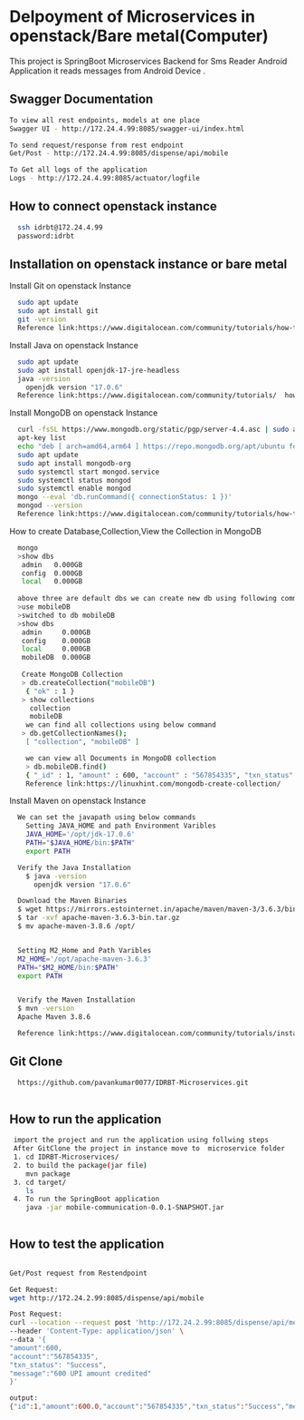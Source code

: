 



# Delpoyment of Microservices in openstack/Bare metal(Computer)

This project is SpringBoot Microservices Backend for Sms Reader Android Application it reads messages from Android Device .
## Swagger Documentation
```bash
To view all rest endpoints, models at one place
Swagger UI - http://172.24.4.99:8085/swagger-ui/index.html

To send request/response from rest endpoint
Get/Post - http://172.24.4.99:8085/dispense/api/mobile

To Get all logs of the application
Logs - http://172.24.4.99:8085/actuator/logfile
```
## How to connect openstack instance
```bash
  ssh idrbt@172.24.4.99
  password:idrbt
```


## Installation  on openstack instance or bare metal

Install Git on openstack Instance

```bash
  sudo apt update
  sudo apt install git
  git -version
  Reference link:https://www.digitalocean.com/community/tutorials/how-to-install-java-with-apt-on-ubuntu-22-04
```

Install Java on openstack Instance

```bash
  sudo apt update
  sudo apt install openjdk-17-jre-headless
  java -version
    openjdk version "17.0.6" 
  Reference link:https://www.digitalocean.com/community/tutorials/  how-to-install-java-with-apt-on-ubuntu-22-04
```
Install MongoDB on openstack Instance

```bash
  curl -fsSL https://www.mongodb.org/static/pgp/server-4.4.asc | sudo apt-key add -
  apt-key list
  echo "deb [ arch=amd64,arm64 ] https://repo.mongodb.org/apt/ubuntu focal/mongodb-org/4.4 multiverse" | sudo tee /etc/apt/sources.list.d/mongodb-org-4.4.list
  sudo apt update
  sudo apt install mongodb-org
  sudo systemctl start mongod.service
  sudo systemctl status mongod
  sudo systemctl enable mongod
  mongo --eval 'db.runCommand({ connectionStatus: 1 })'
  mongod --version
  Reference link:https://www.digitalocean.com/community/tutorials/how-to-install-mongodb-on-ubuntu-20-04
```
How to create Database,Collection,View the Collection in MongoDB

```bash
  mongo
  >show dbs
   admin   0.000GB
   config  0.000GB
   local   0.000GB
   
  above three are default dbs we can create new db using following command
  >use mobileDB
  >switched to db mobileDB
  >show dbs
   admin     0.000GB
   config    0.000GB
   local     0.000GB
   mobileDB  0.000GB
   
   Create MongoDB Collection
   > db.createCollection("mobileDB")
    { "ok" : 1 }
   > show collections
     collection
     mobileDB
    we can find all collections using below command
   > db.getCollectionNames();
    [ "collection", "mobileDB" ]

    we can view all Documents in MongoDB collection
    > db.mobileDB.find()
    { "_id" : 1, "amount" : 600, "account" : "567854335", "txn_status" :      "Success", "message" : "600 UPI amount credited", "_class" : "com.idrbt.lab.dto.Mobile" }
    Reference link:https://linuxhint.com/mongodb-create-collection/

```

Install Maven on openstack Instance

```bash
  We can set the javapath using below commands
    Setting JAVA_HOME and path Environment Varibles
    JAVA_HOME='/opt/jdk-17.0.6'
    PATH="$JAVA_HOME/bin:$PATH"
    export PATH

  Verify the Java Installation
    $ java -version
      openjdk version "17.0.6" 

  Download the Maven Binaries
  $ wget https://mirrors.estointernet.in/apache/maven/maven-3/3.6.3/binaries/apache-maven-3.8.6-bin.tar.gz
  $ tar -xvf apache-maven-3.6.3-bin.tar.gz
  $ mv apache-maven-3.8.6 /opt/ 


  Setting M2_Home and Path Varibles
  M2_HOME='/opt/apache-maven-3.6.3'
  PATH="$M2_HOME/bin:$PATH"
  export PATH


  Verify the Maven Installation
  $ mvn -version
  Apache Maven 3.8.6

  Reference link:https://www.digitalocean.com/community/tutorials/install-maven-linux-ubuntu#step-2-setting-java-_home-and-path-environment-variables
```

## Git Clone
```bash
  https://github.com/pavankumar0077/IDRBT-Microservices.git
  
```
## How to run the application
```bash
 import the project and run the application using follwing steps
 After GitClone the project in instance move to  microservice folder
 1. cd IDRBT-Microservices/
 2. to build the package(jar file)
    mvn package
 3. cd target/
    ls  
 4. To run the SpringBoot application
    java -jar mobile-communication-0.0.1-SNAPSHOT.jar
  
```
## How to test the application
```bash

Get/Post request from Restendpoint

Get Request:
wget http://172.24.2.99:8085/dispense/api/mobile

Post Request:
curl --location --request post 'http://172.24.2.99:8085/dispense/api/mobile' \
--header 'Content-Type: application/json' \
--data '{
"amount":600,
"account":"567854335",
"txn_status": "Success",
"message":"600 UPI amount credited"
}'

output:
{"id":1,"amount":600.0,"account":"567854335","txn_status":"Success","message":"600 UPI amount credited"}
```















    















    





    
